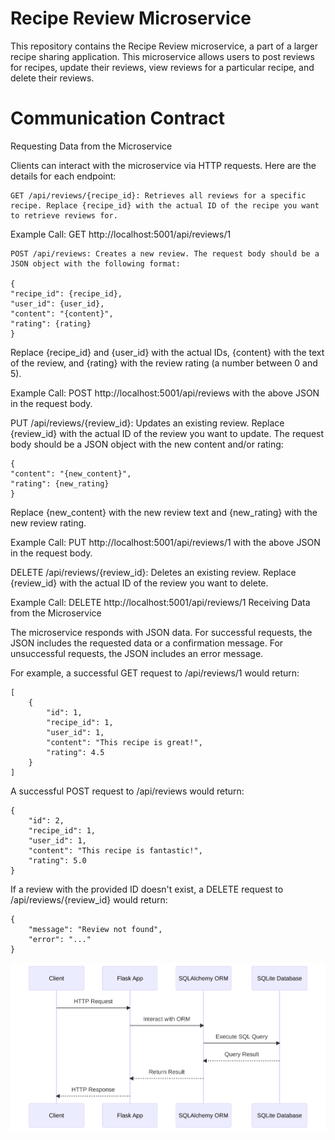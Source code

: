 # Recipe Review Microservice

This repository contains the Recipe Review microservice, a part of a larger recipe sharing application. This microservice allows users to post reviews for recipes, update their reviews, view reviews for a particular recipe, and delete their reviews.

# Communication Contract
Requesting Data from the Microservice

Clients can interact with the microservice via HTTP requests. Here are the details for each endpoint:

    GET /api/reviews/{recipe_id}: Retrieves all reviews for a specific recipe. Replace {recipe_id} with the actual ID of the recipe you want to retrieve reviews for.

Example Call: GET http://localhost:5001/api/reviews/1

    POST /api/reviews: Creates a new review. The request body should be a JSON object with the following format:

    {
    "recipe_id": {recipe_id},
    "user_id": {user_id},
    "content": "{content}",
    "rating": {rating}
    }

Replace {recipe_id} and {user_id} with the actual IDs, {content} with the text of the review, and {rating} with the review rating (a number between 0 and 5).

Example Call: POST http://localhost:5001/api/reviews with the above JSON in the request body.

PUT /api/reviews/{review_id}: Updates an existing review. Replace {review_id} with the actual ID of the review you want to update. The request body should be a JSON object with the new content and/or rating:

    {
    "content": "{new_content}",
    "rating": {new_rating}
    }

Replace {new_content} with the new review text and {new_rating} with the new review rating.

Example Call: PUT http://localhost:5001/api/reviews/1 with the above JSON in the request body.

DELETE /api/reviews/{review_id}: Deletes an existing review. Replace {review_id} with the actual ID of the review you want to delete.

Example Call: DELETE http://localhost:5001/api/reviews/1
Receiving Data from the Microservice

The microservice responds with JSON data. For successful requests, the JSON includes the requested data or a confirmation message. For unsuccessful requests, the JSON includes an error message.

For example, a successful GET request to /api/reviews/1 would return:

    [
        {
            "id": 1,
            "recipe_id": 1,
            "user_id": 1,
            "content": "This recipe is great!",
            "rating": 4.5
        }
    ]

A successful POST request to /api/reviews would return:

    {
        "id": 2,
        "recipe_id": 1,
        "user_id": 1,
        "content": "This recipe is fantastic!",
        "rating": 5.0
    }

If a review with the provided ID doesn't exist, a DELETE request to /api/reviews/{review_id} would return:

    {
        "message": "Review not found",
        "error": "..."
    }


![UML Sequence Diagram](UML.svg)
